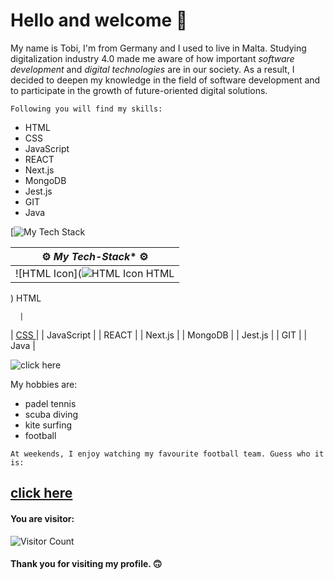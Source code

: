 # Hello and welcome 🙌

My name is Tobi, I'm from Germany and I used to live in Malta. Studying digitalization industry 4.0 made me aware of how important _software development_ and _digital technologies_ are in our society. As a result, I decided to deepen my knowledge in the field of software development and to participate in the growth of future-oriented digital solutions.

`Following you will find my skills:`

- HTML
- CSS
- JavaScript
- REACT
- Next.js
- MongoDB
- Jest.js
- GIT
- Java

[![My Tech Stack](https://github-readme-tech-stack.vercel.app/api/cards?lineCount=1&line1=Typescript%2CTypescript%2C4e7dd1%3BREACT%2CREACT%2C09eef6%3BNEXT.JS%2CNEXT.JS%2C615656%3BMONGODB%2CMONGODB%2C98de6b%3BSPRING%2CSPRING%2C17e97a%3BJAVASCRIPT%2CJAVASCRIPT%2Cf9f203%3BDOCKER%2CDOCKER%2C05e6f7%3BJAVA%2CJAVA%2Cf78d06%3BSPRING%2CSPRING%2C17e97a%3BJAVASCRIPT%2CJAVASCRIPT%2Cf9f203%3BDOCKER%2CDOCKER%2C05e6f7%3BJAVA%2CJAVA%2Cf6a703%3BSPRING%2CSPRING%2C17e97a%3BJAVASCRIPT%2CJAVASCRIPT%2Cf9f203%3BDOCKER%2CDOCKER%2C05e6f7%3BJAVA%2CJAVA%2Cf6a703%3)



|  :gear: *My Tech-Stack** :gear:|
| ----------- |
| ![HTML Icon](![HTML Icon](url-to-html-icon) HTML
) HTML

      |
| [CSS   ](https://camo.githubusercontent.com/2d01ef8672b04c7f6d9f6b7558f1403a530a60c0da7315a39a5d819c4ec8edde/68747470733a2f2f696d672e736869656c64732e696f2f62616467652f646f636b65722d2532333234393645442e7376673f267374796c653d666f722d7468652d6261646765266c6f676f3d646f636b6572266c6f676f436f6c6f723d7768697465)      |
| JavaScript  |
| REACT       |
| Next.js     |
| MongoDB     |
| Jest.js     |
| GIT         |
| Java        |



![click here](https://media.giphy.com/media/sITRGriEEEnL2/giphy.gif?cid=ecf05e47m5s7hxlzzxg8xx4se9bnadevxl0m6112qi4xda7k&rid=giphy.gif&ct=g)


My hobbies are:

- padel tennis 
- scuba diving
- kite surfing
- football

`At weekends, I enjoy watching my favourite football team. Guess who it is:`

## [click here](https://media.giphy.com/media/VGbGAxgDHpk0kWuNso/giphy.gif?cid=ecf05e47oky1h1jr9pv0w9cdyyx7i5zmmpma9nnvnn1l9ko5&rid=giphy.gif&ct=g)



#### You are visitor: 
![Visitor Count](https://profile-counter.glitch.me/{sirtobiwan}/count.svg)

#### Thank you for visiting my profile. 🙃
